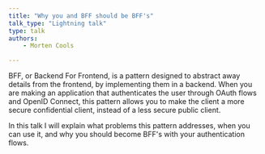 ```yaml
---
title: "Why you and BFF should be BFF's"
talk_type: "Lightning talk"
type: talk
authors:
    - Morten Cools

---
```

BFF, or Backend For Frontend, is a pattern designed to abstract away details from the frontend, by implementing them in a backend. When you are making an application that authenticates the user through OAuth flows and OpenID Connect, this pattern allows you to make the client a more secure confidential client, instead of a less secure public client.

In this talk I will explain what problems this pattern addresses, when you can use it, and why you should become BFF's with your authentication flows.

